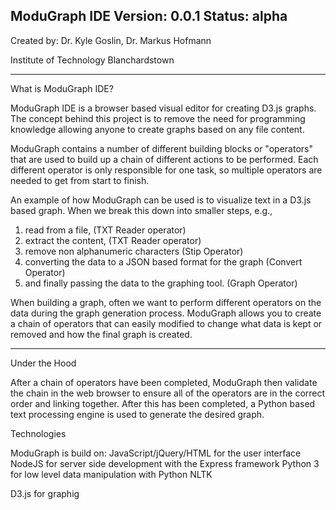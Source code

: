 ModuGraph IDE 
Version: 0.0.1
Status: alpha
--------------------------------------------

Created by: Dr. Kyle Goslin, Dr. Markus Hofmann

Institute of Technology Blanchardstown

---------------------------------------------
What is ModuGraph IDE?

ModuGraph IDE is a browser based visual editor for creating D3.js graphs.
The concept behind this project is to remove the need for programming knowledge
allowing anyone to create graphs based on any file content.

ModuGraph contains a number of different building blocks or "operators" that are
used to build up a chain of different actions to be performed. Each different
operator is only responsible for one task, so multiple operators are needed to get
from start to finish.

An example of how ModuGraph can be used is to visualize text in a D3.js based graph.
When we break this down into smaller steps, e.g., 
1. read from a file, (TXT Reader operator)
2. extract the content, (TXT Reader operator)
3. remove non alphanumeric characters (Stip Operator)
4. converting the data to a JSON based format for the graph (Convert Operator)
5. and finally passing the data to the graphing tool. (Graph Operator)

When building a graph, often we want to perform different operators on the data during the
graph generation process. ModuGraph allows you to create a chain of operators that can easily
modified to change what data is kept or removed and how the final graph is created.

---------------------------------------------
Under the Hood

After a chain of operators have been completed, ModuGraph then validate the chain in the web browser
to ensure all of the operators are in the correct order and linking together. After this has been completed,
a Python based text processing engine is used to generate the desired graph. 

Technologies

ModuGraph is build on:
JavaScript/jQuery/HTML for the user interface
NodeJS for server side development with the Express framework
Python 3 for low level data manipulation with Python NLTK

D3.js for graphig



